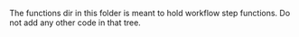 The functions dir in this folder is meant to hold workflow
step functions. Do not add any other code in that tree.
